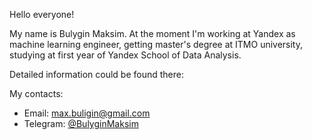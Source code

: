 Hello everyone!

My name is Bulygin Maksim. At the moment I'm working at Yandex as machine learning engineer, 
getting master's degree at ITMO university, studying at first year of 
Yandex School of Data Analysis.

Detailed information could be found there:


My contacts:
* Email: max.buligin@gmail.com
* Telegram: [@BulyginMaksim](https://t.me/BulyginMaksim)